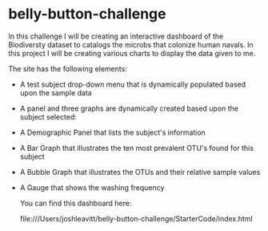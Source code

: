 # belly-button-challenge

In this challenge I will be creating an interactive dashboard of the Biodiversty dataset to catalogs the microbs that colonize human navals. In this project I will be creating various charts to display the data given to me. 

The site has the following elements:

- A test subject drop-down menu that is dynamically populated based upon the sample data
- A panel and three graphs are dynamically created based upon the subject selected:
- A Demographic Panel that lists the subject's information
- A Bar Graph that illustrates the ten most prevalent OTU's found for this subject
- A Bubble Graph that illustrates the OTUs and their relative sample values
- A Gauge that shows the washing frequency

  You can find this dashboard here:

  file:///Users/joshleavitt/belly-button-challenge/StarterCode/index.html
